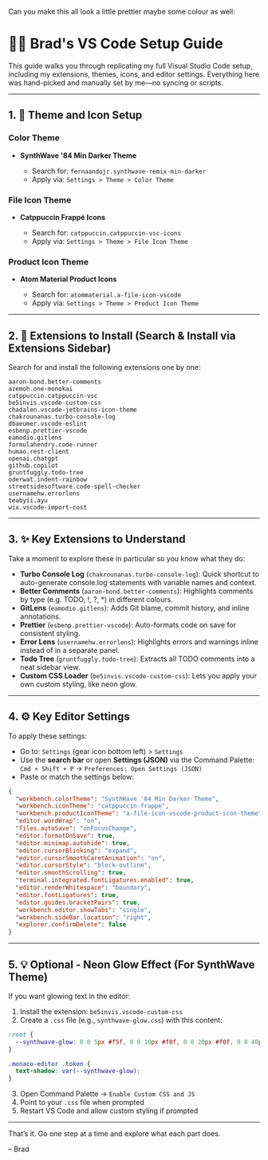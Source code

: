  Can you make this all look a little prettier maybe some colour as well:

# 🧑‍💻 Brad's VS Code Setup Guide

This guide walks you through replicating my full Visual Studio Code setup, including my extensions, themes, icons, and editor settings. Everything here was hand-picked and manually set by me—no syncing or scripts.

---

## 1. 🎨 Theme and Icon Setup

### Color Theme

* **SynthWave '84 Min Darker Theme**

  * Search for: `fernaandojr.synthwave-remix-min-darker`
  * Apply via: `Settings > Theme > Color Theme`

### File Icon Theme

* **Catppuccin Frappé Icons**

  * Search for: `catppuccin.catppuccin-vsc-icons`
  * Apply via: `Settings > Theme > File Icon Theme`

### Product Icon Theme

* **Atom Material Product Icons**

  * Search for: `atommaterial.a-file-icon-vscode`
  * Apply via: `Settings > Theme > Product Icon Theme`

---

## 2. 🔌 Extensions to Install (Search & Install via Extensions Sidebar)

Search for and install the following extensions one by one:

```text
aaron-bond.better-comments
azemoh.one-monokai
catppuccin.catppuccin-vsc
be5invis.vscode-custom-css
chadalen.vscode-jetbrains-icon-theme
chakrounanas.turbo-console-log
dbaeumer.vscode-eslint
esbenp.prettier-vscode
eamodio.gitlens
formulahendry.code-runner
humao.rest-client
openai.chatgpt
github.copilot
gruntfuggly.todo-tree
oderwat.indent-rainbow
streetsidesoftware.code-spell-checker
usernamehw.errorlens
teabyii.ayu
wix.vscode-import-cost
```

---

## 3. ✨ Key Extensions to Understand

Take a moment to explore these in particular so you know what they do:

* **Turbo Console Log** (`chakrounanas.turbo-console-log`): Quick shortcut to auto-generate console.log statements with variable names and context.
* **Better Comments** (`aaron-bond.better-comments`): Highlights comments by type (e.g. TODO, !, ?, \*) in different colours.
* **GitLens** (`eamodio.gitlens`): Adds Git blame, commit history, and inline annotations.
* **Prettier** (`esbenp.prettier-vscode`): Auto-formats code on save for consistent styling.
* **Error Lens** (`usernamehw.errorlens`): Highlights errors and warnings inline instead of in a separate panel.
* **Todo Tree** (`gruntfuggly.todo-tree`): Extracts all TODO comments into a neat sidebar view.
* **Custom CSS Loader** (`be5invis.vscode-custom-css`): Lets you apply your own custom styling, like neon glow.

---

## 4. ⚙️ Key Editor Settings

To apply these settings:

* Go to: `Settings` (gear icon bottom left) > `Settings`
* Use the **search bar** or open **Settings (JSON)** via the Command Palette: `Cmd + Shift + P` → `Preferences: Open Settings (JSON)`
* Paste or match the settings below:

```json
{
  "workbench.colorTheme": "SynthWave '84 Min Darker Theme",
  "workbench.iconTheme": "catppuccin-frappe",
  "workbench.productIconTheme": "a-file-icon-vscode-product-icon-theme",
  "editor.wordWrap": "on",
  "files.autoSave": "onFocusChange",
  "editor.formatOnSave": true,
  "editor.minimap.autohide": true,
  "editor.cursorBlinking": "expand",
  "editor.cursorSmoothCaretAnimation": "on",
  "editor.cursorStyle": "block-outline",
  "editor.smoothScrolling": true,
  "terminal.integrated.fontLigatures.enabled": true,
  "editor.renderWhitespace": "boundary",
  "editor.fontLigatures": true,
  "editor.guides.bracketPairs": true,
  "workbench.editor.showTabs": "single",
  "workbench.sideBar.location": "right",
  "explorer.confirmDelete": false
}
```

---

## 5. 💡 Optional - Neon Glow Effect (For SynthWave Theme)

If you want glowing text in the editor:

1. Install the extension: `be5invis.vscode-custom-css`
2. Create a `.css` file (e.g., `synthwave-glow.css`) with this content:

```css
:root {
  --synthwave-glow: 0 0 5px #f5f, 0 0 10px #f0f, 0 0 20px #f0f, 0 0 40px #f0f;
}

.monaco-editor .token {
  text-shadow: var(--synthwave-glow);
}
```

3. Open Command Palette → `Enable Custom CSS and JS`
4. Point to your `.css` file when prompted
5. Restart VS Code and allow custom styling if prompted

---

That’s it. Go one step at a time and explore what each part does.

– Brad
